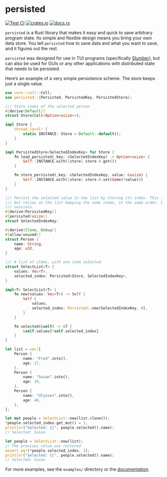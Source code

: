 # persisted

[![Test CI](https://github.com/github/docs/actions/workflows/test.yml/badge.svg)](https://github.com/LucasPickering/persisted/actions)
[![crates.io](https://img.shields.io/crates/v/persisted.svg)](https://crates.io/crates/persisted)
[![docs.rs](https://img.shields.io/docsrs/persisted)](https://docs.rs/persisted)

`persisted` is a Rust library that makes it easy and quick to save arbitrary program state. Its simple and flexible design means you bring your own data store. You tell `persisted` how to save data and what you want to save, and it figures out the rest.

`persisted` was designed for use in TUI programs (specifically [Slumber](https://github.com/LucasPickering/slumber)), but can also be used for GUIs or any other applications with distributed state that needs to be persisted.

Here’s an example of a very simple persistence scheme. The store keeps just a single value.

```rust
use core::cell::Cell;
use persisted::{Persisted, PersistedKey, PersistedStore};

/// Store index of the selected person
#[derive(Default)]
struct Store(Cell<Option<usize>>);

impl Store {
    thread_local! {
        static INSTANCE: Store = Default::default();
    }
}

impl PersistedStore<SelectedIndexKey> for Store {
    fn load_persisted(_key: &SelectedIndexKey) -> Option<usize> {
        Self::INSTANCE.with(|store| store.0.get())
    }

    fn store_persisted(_key: &SelectedIndexKey, value: &usize) {
        Self::INSTANCE.with(|store| store.0.set(Some(*value)))
    }
}

/// Persist the selected value in the list by storing its index. This is simple
/// but relies on the list keeping the same items, in the same order, between
/// sessions.
#[derive(PersistedKey)]
#[persisted(usize)]
struct SelectedIndexKey;

#[derive(Clone, Debug)]
#[allow(unused)]
struct Person {
    name: String,
    age: u32,
}

/// A list of items, with one item selected
struct SelectList<T> {
    values: Vec<T>,
    selected_index: Persisted<Store, SelectedIndexKey>,
}

impl<T> SelectList<T> {
    fn new(values: Vec<T>) -> Self {
        Self {
            values,
            selected_index: Persisted::new(SelectedIndexKey, 0),
        }
    }

    fn selected(&self) -> &T {
        &self.values[*self.selected_index]
    }
}

let list = vec![
    Person {
        name: "Fred".into(),
        age: 17,
    },
    Person {
        name: "Susan".into(),
        age: 29,
    },
    Person {
        name: "Ulysses".into(),
        age: 40,
    },
];

let mut people = SelectList::new(list.clone());
*people.selected_index.get_mut() = 1;
println!("Selected: {}", people.selected().name);
// Selected: Susan

let people = SelectList::new(list);
// The previous value was restored
assert_eq!(*people.selected_index, 1);
println!("Selected: {}", people.selected().name);
// Selected: Susan
```

For more examples, see the `examples/` directory or the [documentation](https://docs.rs/persisted).
